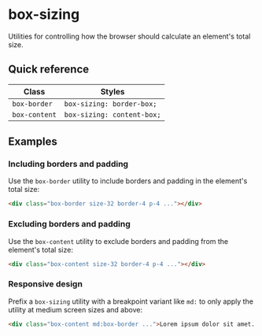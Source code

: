 # box-sizing

Utilities for controlling how the browser should calculate an element's total size.

## Quick reference

| Class         | Styles                   |
|---------------|--------------------------|
| `box-border`  | `box-sizing: border-box;`|
| `box-content` | `box-sizing: content-box;`|


## Examples

### Including borders and padding

Use the `box-border` utility to include borders and padding in the element's total size:

```html
<div class="box-border size-32 border-4 p-4 ..."></div>
```

### Excluding borders and padding

Use the `box-content` utility to exclude borders and padding from the element's total size:

```html
<div class="box-content size-32 border-4 p-4 ..."></div>
```

### Responsive design

Prefix a `box-sizing` utility with a breakpoint variant like `md:` to only apply the utility at medium screen sizes and above:

```html
<div class="box-content md:box-border ...">Lorem ipsum dolor sit amet...</div>
```

